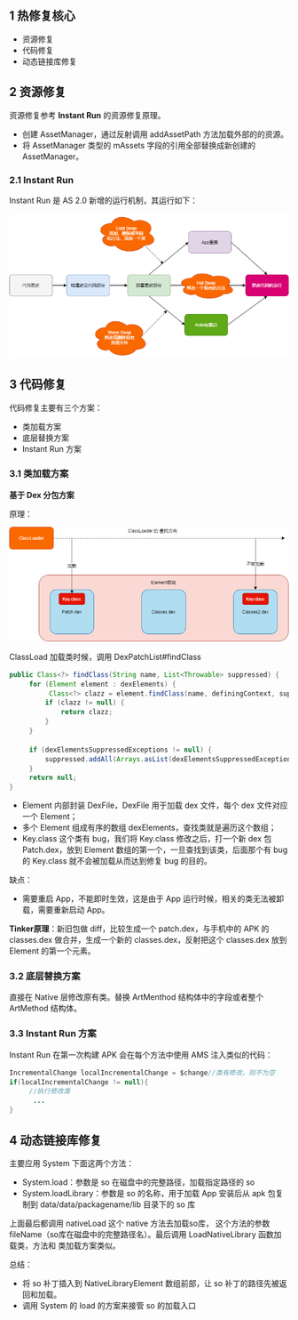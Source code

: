 ## 1 热修复核心

* 资源修复
* 代码修复
* 动态链接库修复

## 2 资源修复

资源修复参考 **Instant Run** 的资源修复原理。

* 创建 AssetManager，通过反射调用 addAssetPath 方法加载外部的的资源。
* 将 AssetManager 类型的 mAssets 字段的引用全部替换成新创建的 AssetManager。

### 2.1 Instant Run

Instant Run 是 AS 2.0 新增的运行机制，其运行如下：

![image-20221107145323337](../assets/android_hotfix_instant_run.png)



## 3 代码修复

代码修复主要有三个方案：

* 类加载方案
* 底层替换方案
* Instant Run 方案

### 3.1 类加载方案

**基于 Dex 分包方案**

原理：

![image-20221107145403169](../assets/android_hotfix_classloader_dex.png)

ClassLoad 加载类时候，调用 DexPatchList#findClass

```java
public Class<?> findClass(String name, List<Throwable> suppressed) {
     for (Element element : dexElements) {
          Class<?> clazz = element.findClass(name, definingContext, suppressed);//查找类
         if (clazz != null) {
             return clazz;
         }
     }

     if (dexElementsSuppressedExceptions != null) {
         suppressed.addAll(Arrays.asList(dexElementsSuppressedExceptions));
     }
     return null;
}
```

* Element 内部封装 DexFile，DexFile 用于加载 dex 文件，每个 dex 文件对应一个 Element；
* 多个 Element 组成有序的数组 dexElements，查找类就是遍历这个数组；
* Key.class 这个类有 bug，我们将 Key.class 修改之后，打一个新 dex 包 Patch.dex，放到 Element 数组的第一个，一旦查找到该类，后面那个有 bug 的 Key.class 就不会被加载从而达到修复 bug 的目的。

缺点：

* 需要重启 App，不能即时生效，这是由于 App 运行时候，相关的类无法被卸载，需要重新启动 App。

**Tinker原理**：新旧包做 diff，比较生成一个 patch.dex，与手机中的 APK 的 classes.dex 做合并，生成一个新的 classes.dex，反射把这个 classes.dex 放到 Element 的第一个元素。 

### 3.2 底层替换方案

直接在 Native 层修改原有类。替换 ArtMenthod 结构体中的字段或者整个 ArtMethod 结构体。

### 3.3 Instant Run 方案

Instant Run 在第一次构建 APK 会在每个方法中使用 AMS 注入类似的代码：

```java
IncrementalChange localIncrementalChange = $change//类有修改，则不为空
if(localIncrementalChange != null){
     //执行修改类
      ...
}

```

## 4 动态链接库修复

主要应用 System 下面这两个方法：

* System.load：参数是 so 在磁盘中的完整路径，加载指定路径的 so
* System.loadLibrary：参数是 so 的名称，用于加载 App 安装后从 apk 包复制到 data/data/packagename/lib 目录下的 so 库

上面最后都调用 nativeLoad 这个 native 方法去加载so库， 这个方法的参数 fileName（so库在磁盘中的完整路径名）。最后调用 LoadNativeLibrary 函数加载类，方法和 类加载方案类似。

总结：

* 将 so 补丁插入到 NativeLibraryElement 数组前部，让 so 补丁的路径先被返回和加载。
* 调用 System 的 load 的方案来接管 so 的加载入口